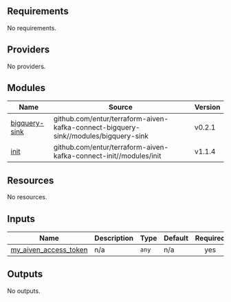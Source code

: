 <!-- BEGIN_TF_DOCS -->
## Requirements

No requirements.

## Providers

No providers.

## Modules

| Name | Source | Version |
|------|--------|---------|
| <a name="module_bigquery-sink"></a> [bigquery-sink](#module\_bigquery-sink) | github.com/entur/terraform-aiven-kafka-connect-bigquery-sink//modules/bigquery-sink | v0.2.1 |
| <a name="module_init"></a> [init](#module\_init) | github.com/entur/terraform-aiven-kafka-connect-init//modules/init | v1.1.4 |

## Resources

No resources.

## Inputs

| Name | Description | Type | Default | Required |
|------|-------------|------|---------|:--------:|
| <a name="input_my_aiven_access_token"></a> [my\_aiven\_access\_token](#input\_my\_aiven\_access\_token) | n/a | `any` | n/a | yes |

## Outputs

No outputs.
<!-- END_TF_DOCS -->